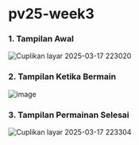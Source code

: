 # pv25-week3
### 1. Tampilan Awal
![Cuplikan layar 2025-03-17 223020](https://github.com/user-attachments/assets/05429b8e-7063-4869-b021-cc514d4a7441)
### 2. Tampilan Ketika Bermain
![image](https://github.com/user-attachments/assets/a2546374-5fd9-4ab4-815f-22e966e97446)
### 3. Tampilan Permainan Selesai
![Cuplikan layar 2025-03-17 223304](https://github.com/user-attachments/assets/1fe6fbb2-96b1-4bfe-9077-498aede48af6)
